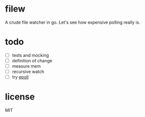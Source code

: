 # filew
A crude file watcher in go. Let's see how expensive polling really is.

# todo
- [ ] tests and mocking
- [ ] definition of change
- [ ] measure mem
- [ ] recursive watch
- [ ] try [epoll](https://golang.org/pkg/syscall/#EpollCreate)

# license
MIT
